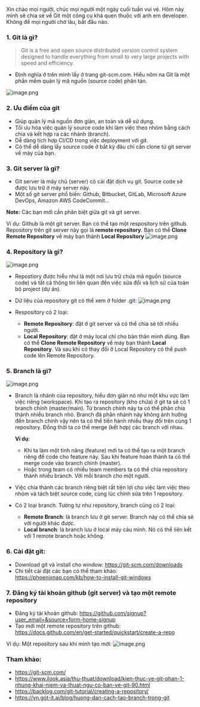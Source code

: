Xin chào mọi người, chúc mọi người một ngày cuối tuần vui vẻ.
Hôm này mình sẽ chia sẻ về Git một công cụ khá quen thuộc với anh em developer. Không để mọi người chờ lâu, bắt đầu nào.

### 1. Git là gì?

> Git is a free and open source distributed version control system designed to handle everything from small to very large projects with speed and efficiency.


- Định nghĩa ở trên mình lấy ở trang git-scm.com. Hiểu nôm na Git là một phần mềm quản lý mã nguồn (source code) phân tán. 

![image.png](https://images.viblo.asia/79574a65-b3c9-4009-afdd-209a0790de22.png)

### 2.  Ưu điểm của git
- Giúp quản lý mã nguồn đơn giản, an toàn và dễ sử dụng.
- Tối ưu hóa việc quản lý source code khi làm việc theo nhóm bằng cách chia và kết hợp ra các nhánh (branch).
- Dễ dàng tích hợp CI/CD trong việc deployment với git.
- Có thể dễ dàng lấy source code ở bất kỳ đâu chỉ cần clone từ git server về máy của bạn.

### 3. Git server là gì?
- Git server là máy chủ (server) có cài đặt dịch vụ git. Source code sẽ được lưu trữ ở máy server này.
- Một số git server phổ biến: Github, Bitbucket, GitLab, Microsoft Azure DevOps, Amazon AWS CodeCommit...


**Note:** Các bạn mới cần phân biệt giữa git và git server. 

Ví dụ: Github là một git server. Bạn có thể tạo một respository trên github. Repository trên git server này gọi là **remote repository**. Bạn có thể **Clone Remote Repository** về máy bạn thành **Local Repository**
![image.png](https://images.viblo.asia/d0042142-fc36-4561-a92a-1b36067eec8c.png)

### 4. Repository là gì?

![image.png](https://images.viblo.asia/dc10941a-2484-4366-9106-4fcc199f7c7d.png)
- Repostiory được hiểu như là một nơi lưu trữ chứa mã nguồn (source code) và tất cả thông tin liên quan đến việc sửa đổi và lịch sử của toàn bộ project (dự án).
- Dữ liệu của repository git có thể xem ở folder .git:
![image.png](https://images.viblo.asia/3489dc41-282f-4c37-8dfb-1829f910a5ab.png)


- Respository có 2 loại: 
    - **Remote Repository**: đặt ở git server và có thể chia sẻ tới nhiều người.
    - **Local Repository**: đặt ở máy local chỉ cho bản thân mình dùng. Bạn có thể **Clone Remote Repository** về máy bạn thành **Local Repository**. Và sau khi có thay đổi ở Local Repository có thể push code lên Remote Repository.

### 5. Branch là gì?
![image.png](https://images.viblo.asia/a30946b5-5161-416f-bbe3-c2bdfe6c91b7.png)

- Branch là nhánh của repository, hiểu đơn giản nó như một khu vực làm việc riêng (workspace). Khi tạo ra repository (kho chứa) ở git ta sẽ có 1 branch chính (master/main). Từ branch chính này ta có thể phân chia thành nhiều branch nhỏ. Branch đã phân nhánh này không ảnh hưởng đến branch chính vậy nên ta có thể tiến hành nhiều thay đổi trên cùng 1 repository. Đồng thời ta có thể merge (kết hợp) các branch với nhau.

    **Ví dụ**: 
    - Khi ta làm một tính năng (feature) mới ta có thể tạo ra một branch riêng để code cho feature này. Sau khi feature hoàn thành ta có thể merge code vào branch chính (master).
    - Hoặc trong team có nhiều team members ta có thể chia repository thành nhiều branch. Với mỗi branch cho một người. 


- Việc chia thành các branch riêng biệt rất tiện lợi cho việc làm việc theo nhóm và tách biệt source code, cùng lúc chỉnh sửa trên 1 repository.

- Có 2 loại branch. Tương tự như repository, branch cũng có 2 loại:
    - **Remote Branch**: là branch lưu ở git server. Branch này có thể chia sẻ với người khác được.
    - **Local branch**: là branch lưu ở local máy cảu mình. Nó có thể liên kết với 1 remote branch hoặc không.

### 6. Cài đặt git:
- Download git và install cho window: https://git-scm.com/downloads
- Chi tiết cài đặt các bạn có thể tham khảo: https://phoenixnap.com/kb/how-to-install-git-windows

### 7. Đăng ký tài khoản github (git server) và tạo một remote repository
- Đăng ký tài khoản github: https://github.com/signup?user_email=&source=form-home-signup
- Tạo mới một remote repository trên github: https://docs.github.com/en/get-started/quickstart/create-a-repo

Ví dụ: Một repository sau khi mình tạo mới:
![image.png](https://images.viblo.asia/93569e9f-6e45-472a-849e-175c2750b223.png)





### Tham khảo:
- https://git-scm.com/
- https://www.ilook.asia/thu-thuat/download/kien-thuc-ve-git-phan-1-nhung-khai-niem-va-thuat-ngu-co-ban-ve-git-90.html
- https://backlog.com/git-tutorial/creating-a-repository/
- https://vn.got-it.ai/blog/huong-dan-cach-tao-branch-trong-git